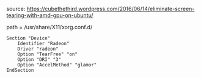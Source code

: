 source: https://cubethethird.wordpress.com/2016/06/14/eliminate-screen-tearing-with-amd-gpu-on-ubuntu/

path = /usr/share/X11/xorg.conf.d/


```
Section "Device"
    Identifier "Radeon"
    Driver "radeon"
    Option "TearFree" "on"
    Option "DRI" "3"
    Option "AccelMethod" "glamor"
EndSection
```